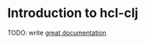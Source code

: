 # Introduction to hcl-clj

TODO: write [great documentation](http://jacobian.org/writing/what-to-write/)
